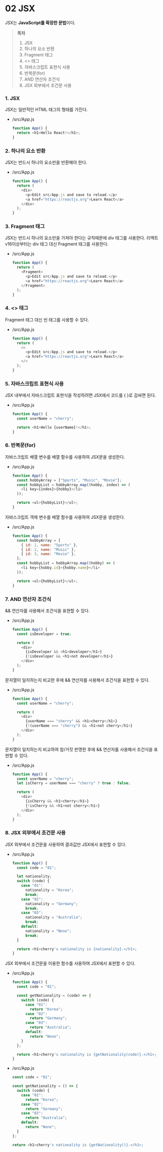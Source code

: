 # 02 JSX

JSX는 **JavaScript를 확장한 문법**이다.

> **목차**
>
> 1. JSX
> 2. 하나의 요소 반환
> 3. Fragment 태그
> 4. <> 태그
> 5. 자바스크립트 표현식 사용
> 6. 반복문(for)
> 7. AND 연산자 조건식
> 8. JSX 외부에서 조건문 사용

### 1. JSX

JSX는 일반적인 HTML 태그의 형태를 가진다.

- /src/App.js

  ```javascript
  function App() {
    return <h1>Hello React!</h1>;
  }
  ```

### 2. 하나의 요소 반환

JSX는 반드시 하나의 요소만을 반환해야 한다.

- /src/App.js

  ```javascript
  function App() {
    return (
      <div>
        <p>Edit src/App.js and save to reload.</p>
        <a href="https://reactjs.org">Learn React</a>
      </div>
    );
  }
  ```

### 3. Fragment 태그

JSX는 반드시 하나의 요소만을 가져야 한다는 규칙때문에 div 태그를 사용한다. 리액트 v16이상부터는 div 태그 대신 Fragment 태그를 사용한다.

- /src/App.js

  ```javascript
  function App() {
    return (
      <Fragment>
        <p>Edit src/App.js and save to reload.</p>
        <a href="https://reactjs.org">Learn React</a>
      </Fragment>
    );
  }
  ```

### 4. <> 태그

Fragment 태그 대신 빈 태그를 사용할 수 있다.

- /src/App.js

  ```javascript
  function App() {
    return (
      <>
        <p>Edit src/App.js and save to reload.</p>
        <a href="https://reactjs.org">Learn React</a>
      </>
    );
  }
  ```

### 5. 자바스크립트 표현식 사용

JSX 내부에서 자바스크립트 표현식을 작성하려면 JSX에서 코드를 { }로 감싸면 된다.

- /src/App.js

  ```javascript
  function App() {
    const userName = "cherry";

    return <h1>Hello {userName}!</h1>;
  }
  ```

### 6. 반복문(for)

자바스크립트 배열 변수를 배열 함수를 사용하여 JSX문을 생성한다.

- /src/App.js

  ```javascript
  function App() {
    const hobbyArray = ["Sports", "Music", "Movie"];
    const hobbyList = hobbyArray.map((hobby, index) => (
      <li key={index}>{hobby}</li>
    ));

    return <ul>{hobbyList}</ul>;
  }
  ```

자바스크립트 객체 변수를 배열 함수를 사용하여 JSX문을 생성한다.

- /src/App.js

  ```javascript
  function App() {
    const hobbyArray = [
      { id: 1, name: "Sports" },
      { id: 2, name: "Music" },
      { id: 3, name: "Movie" },
    ];
    const hobbyList = hobbyArray.map((hobby) => (
      <li key={hobby.id}>{hobby.name}</li>
    ));

    return <ul>{hobbyList}</ul>;
  }
  ```

### 7. AND 연산자 조건식

&& 연산자를 사용해서 조건식을 표현할 수 있다.

- /src/App.js

  ```javascript
  function App() {
    const isDeveloper = true;

    return (
      <div>
        {isDeveloper && <h1>developer</h1>}
        {!isDeveloper && <h1>not developer</h1>}
      </div>
    );
  }
  ```

문자열이 일치하는지 비교한 후에 && 연산자를 사용해서 조건식을 표현할 수 있다.

- /src/App.js

  ```javascript
  function App() {
    const userName = "cherry";

    return (
      <div>
        {userName === "cherry" && <h1>cherry</h1>}
        {!(userName === "cherry") && <h1>not cherry</h1>}
      </div>
    );
  }
  ```

문자열이 일치하는지 비교하여 참/거짓 판명한 후에 && 연산자를 사용해서 조건식을 표현할 수 있다.

- /src/App.js

  ```javascript
  function App() {
    const userName = "cherry";
    let isCherry = userName === "cherry" ? true : false;

    return (
      <div>
        {isCherry && <h1>cherry</h1>}
        {!isCherry && <h1>not cherry</h1>}
      </div>
    );
  }
  ```

### 8. JSX 외부에서 조건문 사용

JSX 외부에서 조건문을 사용하여 결과값만 JSX에서 표현할 수 있다.

- /src/App.js

  ```javascript
  function App() {
    const code = "01";

    let nationality;
    switch (code) {
      case "01":
        nationality = "Korea";
        break;
      case "02":
        nationality = "Germany";
        break;
      case "03":
        nationality = "Australia";
        break;
      default:
        nationality = "None";
        break;
    }

    return <h1>cherry's nationality is {nationality}.</h1>;
  }
  ```

JSX 외부에서 조건문을 이용한 함수를 사용하여 JSX에서 표현할 수 있다.

- /src/App.js

  ```javascript
  function App() {
    const code = "01";

    const getNationality = (code) => {
      switch (code) {
        case "01":
          return "Korea";
        case "02":
          return "Germany";
        case "03":
          return "Australia";
        default:
          return "None";
      }
    };

    return <h1>cherry's nationality is {getNationality(code)}.</h1>;
  }
  ```

- /src/App.js

  ```javascript
  const code = "01";

  const getNationality = () => {
    switch (code) {
      case "01":
        return "Korea";
      case "02":
        return "Germany";
      case "03":
        return "Australia";
      default:
        return "None";
    }
  };

  return <h1>cherry's nationality is {getNationality()}.</h1>;
  ```
